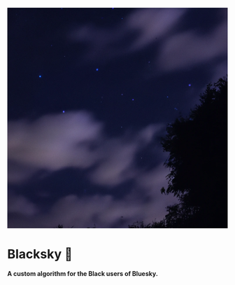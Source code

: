 <p align="center">
  <a href="https://bsky.rudyfraser.com/xrpc/app.bsky.feed.getFeedSkeleton?feed=at%3A%2F%2Fdid%3Aplc%3Aw4xbfzo7kqfes5zb7r6qv3rw%2Fapp.bsky.feed.generator%2Fblacksky"><img src="./assets/blacksky.png" alt="Blacksky"></a>
</p>
<h1> Blacksky 🌃</h1>

<p><strong>A custom algorithm for the Black users of Bluesky.</strong></p>
